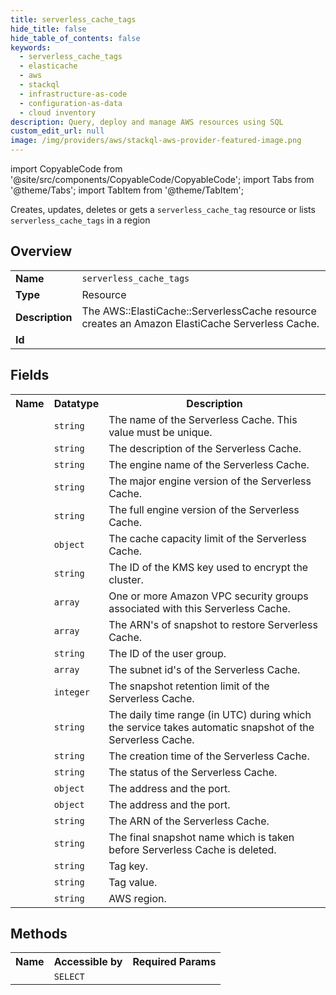 ```yaml
---
title: serverless_cache_tags
hide_title: false
hide_table_of_contents: false
keywords:
  - serverless_cache_tags
  - elasticache
  - aws
  - stackql
  - infrastructure-as-code
  - configuration-as-data
  - cloud inventory
description: Query, deploy and manage AWS resources using SQL
custom_edit_url: null
image: /img/providers/aws/stackql-aws-provider-featured-image.png
---
```


import CopyableCode from '@site/src/components/CopyableCode/CopyableCode';
import Tabs from '@theme/Tabs';
import TabItem from '@theme/TabItem';

Creates, updates, deletes or gets a <code>serverless_cache_tag</code> resource or lists <code>serverless_cache_tags</code> in a region

## Overview
<table><tbody>
<tr><td><b>Name</b></td><td><code>serverless_cache_tags</code></td></tr>
<tr><td><b>Type</b></td><td>Resource</td></tr>
<tr><td><b>Description</b></td><td>The AWS::ElastiCache::ServerlessCache resource creates an Amazon ElastiCache Serverless Cache.</td></tr>
<tr><td><b>Id</b></td><td><CopyableCode code="aws.elasticache.serverless_cache_tags" /></td></tr>
</tbody></table>

## Fields
<table><tbody><tr><th>Name</th><th>Datatype</th><th>Description</th></tr><tr><td><CopyableCode code="serverless_cache_name" /></td><td><code>string</code></td><td>The name of the Serverless Cache. This value must be unique.</td></tr>
<tr><td><CopyableCode code="description" /></td><td><code>string</code></td><td>The description of the Serverless Cache.</td></tr>
<tr><td><CopyableCode code="engine" /></td><td><code>string</code></td><td>The engine name of the Serverless Cache.</td></tr>
<tr><td><CopyableCode code="major_engine_version" /></td><td><code>string</code></td><td>The major engine version of the Serverless Cache.</td></tr>
<tr><td><CopyableCode code="full_engine_version" /></td><td><code>string</code></td><td>The full engine version of the Serverless Cache.</td></tr>
<tr><td><CopyableCode code="cache_usage_limits" /></td><td><code>object</code></td><td>The cache capacity limit of the Serverless Cache.</td></tr>
<tr><td><CopyableCode code="kms_key_id" /></td><td><code>string</code></td><td>The ID of the KMS key used to encrypt the cluster.</td></tr>
<tr><td><CopyableCode code="security_group_ids" /></td><td><code>array</code></td><td>One or more Amazon VPC security groups associated with this Serverless Cache.</td></tr>
<tr><td><CopyableCode code="snapshot_arns_to_restore" /></td><td><code>array</code></td><td>The ARN's of snapshot to restore Serverless Cache.</td></tr>
<tr><td><CopyableCode code="user_group_id" /></td><td><code>string</code></td><td>The ID of the user group.</td></tr>
<tr><td><CopyableCode code="subnet_ids" /></td><td><code>array</code></td><td>The subnet id's of the Serverless Cache.</td></tr>
<tr><td><CopyableCode code="snapshot_retention_limit" /></td><td><code>integer</code></td><td>The snapshot retention limit of the Serverless Cache.</td></tr>
<tr><td><CopyableCode code="daily_snapshot_time" /></td><td><code>string</code></td><td>The daily time range (in UTC) during which the service takes automatic snapshot of the Serverless Cache.</td></tr>
<tr><td><CopyableCode code="create_time" /></td><td><code>string</code></td><td>The creation time of the Serverless Cache.</td></tr>
<tr><td><CopyableCode code="status" /></td><td><code>string</code></td><td>The status of the Serverless Cache.</td></tr>
<tr><td><CopyableCode code="endpoint" /></td><td><code>object</code></td><td>The address and the port.</td></tr>
<tr><td><CopyableCode code="reader_endpoint" /></td><td><code>object</code></td><td>The address and the port.</td></tr>
<tr><td><CopyableCode code="arn" /></td><td><code>string</code></td><td>The ARN of the Serverless Cache.</td></tr>
<tr><td><CopyableCode code="final_snapshot_name" /></td><td><code>string</code></td><td>The final snapshot name which is taken before Serverless Cache is deleted.</td></tr>
<tr><td><CopyableCode code="tag_key" /></td><td><code>string</code></td><td>Tag key.</td></tr>
<tr><td><CopyableCode code="tag_value" /></td><td><code>string</code></td><td>Tag value.</td></tr>
<tr><td><CopyableCode code="region" /></td><td><code>string</code></td><td>AWS region.</td></tr>
</tbody></table>

## Methods

<table><tbody>
  <tr>
    <th>Name</th>
    <th>Accessible by</th>
    <th>Required Params</th>
  </tr>
  <tr>
    <td><CopyableCode code="view" /></td>
    <td><code>SELECT</code></td>
    <td><CopyableCode code="region" /></td>
  </tr>
</tbody></table>








